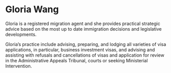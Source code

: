 Gloria Wang 
======

Gloria is a registered migration agent and she provides practical strategic advice based on the most up to date immigration decisions and legislative developments. 

Gloria’s practice include advising, preparing, and lodging all varieties of visa applications, in particular, business investment visas, and advising and assisting with refusals and cancellations of visas and application for review in the Administrative Appeals Tribunal, courts or seeking Ministerial Intervention.